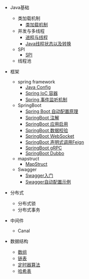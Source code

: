 - Java基础
    - 类加载机制
        - [类加载机制](docs/basic/class-loader/类加载机制.md)
    - 并发与多线程
        - [进程与线程](docs/basic/multi-thread/进程与线程.md)
        - [Java线程状态以及转换](docs/basic/multi-thread/Java线程的状态以及转化.md)
    - SPI
        - [SPI](/docs/basic/spi/SPI.md)
    - 线程池
- 框架
    - spring framework
        - [Java Config](docs/framework/spring-framework/Java%20Config.md)
        - [Spring IoC 容器](docs/framework/spring-framework/Spring%20IoC%20容器.md)
        - [Spring 事件监听机制](docs/framework/spring-framework/Spring%20事件监听机制.md)
    - SpringBoot        
        - [Spring Boot 自动配置原理](http://www.iocoder.cn/Spring-Boot/autoconfigure)
        - [SpringBoot 注解](docs/framework/spring-boot/SpringBoot注解.md)
        - [SpringBoot 应用启用](docs/framework/spring-boot/SpringBoot应用启动.md)
        - [SpringBoot 数据校验](docs/framework/spring-boot/SpringBoot%20数据校验.md)
        - [SpringBoot WebSocket](docs/framework/spring-boot/SpringBoot%20WebSocket.md)
        - [SpringBoot 声明式调用Feign](http://www.iocoder.cn/Spring-Boot/Feign/?self)
        - [SpringBoot gRPC](docs/framework/spring-boot/SpringBoot%20gRPC.md)
        - [SpringBoot Dubbo](docs/framework/spring-boot/SpringBoot%20Dubbo.md)        
    - mapstruct
        - [MapStruct](/docs/framework/mapstruct/MapStruct.md)
    - Swagger
        - [Swagger入门](http://www.iocoder.cn/Spring-Boot/Swagger/)    
        - [Swagger自动配置示例](https://fxbin.blog.csdn.net/article/details/105333909)


- 分布式
    - 分布式锁
    - 分布式事务

- 中间件
    - Canal

- 数据结构
    - [数组](/docs/data-structure/数组.md)
    - [链表](/docs/data-structure/链表.md)
    - [定时器算法](/docs/data-structure/定时器算法.md)
    - [哈希表](/docs/data-structure/哈希表.md)        